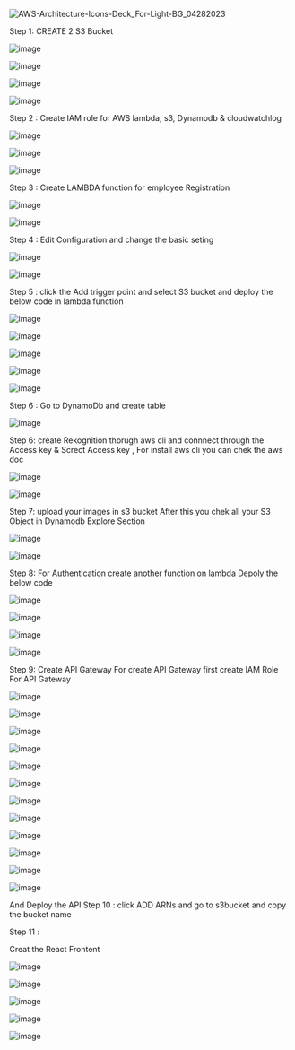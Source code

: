 



![AWS-Architecture-Icons-Deck_For-Light-BG_04282023](https://github.com/subhamo1/AWS-DevOps_-Project/assets/101514854/a598dbb5-7a34-488d-8319-8c021023fd2a)




Step 1: CREATE 2 S3 Bucket



![image](https://github.com/subhamo1/AWS-DevOps_-Project/assets/101514854/a99db2e4-839b-4ccd-a11e-1dc10a3e73be)



![image](https://github.com/subhamo1/AWS-DevOps_-Project/assets/101514854/5f2a709b-f6c9-4d5f-b63a-7f77d4bf5b50)




![image](https://github.com/subhamo1/AWS-DevOps_-Project/assets/101514854/cc27952b-713b-4a58-bc37-327e636ff9ce)





![image](https://github.com/subhamo1/AWS-DevOps_-Project/assets/101514854/9838b4cb-367d-46e7-8421-38102c70df51)

Step 2 :  Create IAM role for AWS lambda, s3, Dynamodb & cloudwatchlog

![image](https://github.com/subhamo1/AWS-DevOps_-Project/assets/101514854/eecd6d3b-f76b-4cb6-807c-d4be9b9ebb54)


![image](https://github.com/subhamo1/AWS-DevOps_-Project/assets/101514854/19dafe40-b733-4feb-97a5-a8d634f70658)


![image](https://github.com/subhamo1/AWS-DevOps_-Project/assets/101514854/5f94896c-a3e1-48df-9328-1bb8013cd354)


Step 3 : Create LAMBDA function for employee Registration


![image](https://github.com/subhamo1/AWS-DevOps_-Project/assets/101514854/3898980d-75e4-4f85-a21f-a5e34e193b07)



![image](https://github.com/subhamo1/AWS-DevOps_-Project/assets/101514854/1cf2868e-dbe1-4d81-ad8b-e9c5ff47e56f)



Step 4 : Edit Configuration and change the basic seting


![image](https://github.com/subhamo1/AWS-DevOps_-Project/assets/101514854/de50d25b-7885-400f-b5e8-d0e674672e86)





![image](https://github.com/subhamo1/AWS-DevOps_-Project/assets/101514854/84e23695-362b-45ee-88b4-2c9168c29961)



Step 5 :  click the  Add trigger  point and select S3 bucket  and deploy the below code in lambda function


![image](https://github.com/subhamo1/AWS-DevOps_-Project/assets/101514854/4da46970-590c-405f-809a-36f7527a587d)



![image](https://github.com/subhamo1/AWS-DevOps_-Project/assets/101514854/e7d31ea0-282a-4671-8879-c982025bf342)


![image](https://github.com/subhamo1/AWS-DevOps_-Project/assets/101514854/2bc27dc9-b508-46bd-8727-0c1cb393c511)


![image](https://github.com/subhamo1/AWS-DevOps_-Project/assets/101514854/26b19c73-79f4-43ac-8721-7053a613f538)


![image](https://github.com/subhamo1/AWS-DevOps_-Project/assets/101514854/0d091b29-690e-4099-941b-2d1390669539)


Step 6 : Go to DynamoDb and create table

![image](https://github.com/subhamo1/AWS-DevOps_-Project/assets/101514854/d426072d-2464-417c-94d7-60f9c26921d9)



Step 6: create Rekognition thorugh aws cli and connnect through the Access key & Screct Access key , For install aws cli you can chek  the aws doc 



 ![image](https://github.com/subhamo1/AWS-DevOps_-Project/assets/101514854/8abc5f78-09e5-4368-a617-e974d8c4903f)
 
![image](https://github.com/subhamo1/AWS-DevOps_-Project/assets/101514854/8898b2a3-993a-4179-ba8c-65354e900f60)


Step 7: upload your images in s3 bucket After this you chek all your S3 Object in Dynamodb Explore Section


![image](https://github.com/subhamo1/AWS-DevOps_-Project/assets/101514854/b4b539c2-0942-4bd8-9cd3-45ed0d2ffd1f)


![image](https://github.com/subhamo1/AWS-DevOps_-Project/assets/101514854/b2adba65-6cfd-44d1-b977-a4621ff7f8d4)


Step 8:
For Authentication create  another function on lambda Depoly the below code

![image](https://github.com/subhamo1/AWS-DevOps_-Project/assets/101514854/b23f3d51-9d15-407a-95a1-25aa132538a4)



![image](https://github.com/subhamo1/AWS-DevOps_-Project/assets/101514854/2242ac0c-b32b-4517-a9b1-29fc52c6af4d)


![image](https://github.com/subhamo1/AWS-DevOps_-Project/assets/101514854/3d376b03-7edf-4b53-8339-fc4341ce8f07)


![image](https://github.com/subhamo1/AWS-DevOps_-Project/assets/101514854/57a464e2-48ad-4dcf-b4a9-4684cc8a9dff)



           

Step 9: Create API Gateway
For create API Gateway first create IAM Role For API Gateway

![image](https://github.com/subhamo1/AWS-DevOps_-Project/assets/101514854/6632462d-b99c-41e9-af67-12fbd8cc95e9)


![image](https://github.com/subhamo1/AWS-DevOps_-Project/assets/101514854/eb56684b-e680-409d-985e-dcdb3d2bb7ad)



![image](https://github.com/subhamo1/AWS-DevOps_-Project/assets/101514854/d62f0ede-2741-45ef-ab5c-c74dee2536e6)



![image](https://github.com/subhamo1/AWS-DevOps_-Project/assets/101514854/8b414d76-7579-4fed-80c3-4d072f0f0864)



![image](https://github.com/subhamo1/AWS-DevOps_-Project/assets/101514854/936e8d4d-2b76-4cd0-b21a-78d12edf210f)



![image](https://github.com/subhamo1/AWS-DevOps_-Project/assets/101514854/83f3f786-2c15-4ceb-9297-b92480b327a2)


![image](https://github.com/subhamo1/AWS-DevOps_-Project/assets/101514854/7372b01a-3175-4ca9-bfb9-06185608d9a6)



![image](https://github.com/subhamo1/AWS-DevOps_-Project/assets/101514854/511653b5-aa22-4ca8-98fb-2b73206f0134)



![image](https://github.com/subhamo1/AWS-DevOps_-Project/assets/101514854/7515f1dc-e36e-4462-aeca-581862f94180)


![image](https://github.com/subhamo1/AWS-DevOps_-Project/assets/101514854/6d7637ef-6558-45b5-9e7b-bed5db686cb8)



![image](https://github.com/subhamo1/AWS-DevOps_-Project/assets/101514854/125b29eb-6778-4582-827e-6cee72fe14bf)


![image](https://github.com/subhamo1/AWS-DevOps_-Project/assets/101514854/d3ff2e12-3622-4e26-9b7b-a2fd56017574)



 And Deploy the API
Step 10 : click ADD ARNs  and go to s3bucket  and copy the bucket name


    
Step 11 :

Creat the  React Frontent

![image](https://github.com/subhamo1/AWS-DevOps_-Project/assets/101514854/58c209a9-7c4e-4010-bd95-29474558de39)

![image](https://github.com/subhamo1/AWS-DevOps_-Project/assets/101514854/aa5f1b8e-0fe1-421d-839e-ef8590d16e0e)

![image](https://github.com/subhamo1/AWS-DevOps_-Project/assets/101514854/58a0ec42-b4fe-4bbc-905d-b9e7d19c17ca)


![image](https://github.com/subhamo1/AWS-DevOps_-Project/assets/101514854/be9c4b33-38d2-44b4-8806-0e645f9e9751)


![image](https://github.com/subhamo1/AWS-DevOps_-Project/assets/101514854/b08a4158-97a7-4416-bd7f-f50569f99ef3)



